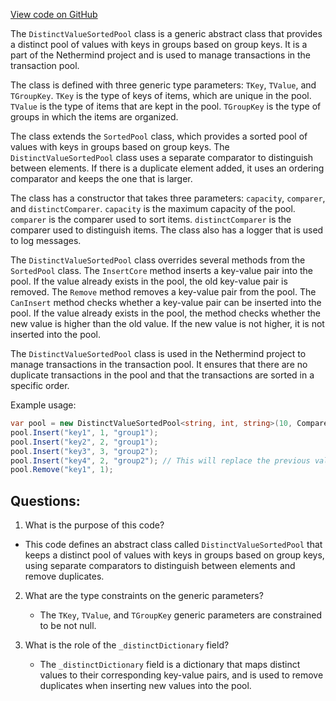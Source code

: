 [View code on GitHub](https://github.com/NethermindEth/nethermind/src/Nethermind/Nethermind.TxPool/Collections/DistinctValueSortedPool.cs)

The `DistinctValueSortedPool` class is a generic abstract class that provides a distinct pool of values with keys in groups based on group keys. It is a part of the Nethermind project and is used to manage transactions in the transaction pool. 

The class is defined with three generic type parameters: `TKey`, `TValue`, and `TGroupKey`. `TKey` is the type of keys of items, which are unique in the pool. `TValue` is the type of items that are kept in the pool. `TGroupKey` is the type of groups in which the items are organized. 

The class extends the `SortedPool` class, which provides a sorted pool of values with keys in groups based on group keys. The `DistinctValueSortedPool` class uses a separate comparator to distinguish between elements. If there is a duplicate element added, it uses an ordering comparator and keeps the one that is larger. 

The class has a constructor that takes three parameters: `capacity`, `comparer`, and `distinctComparer`. `capacity` is the maximum capacity of the pool. `comparer` is the comparer used to sort items. `distinctComparer` is the comparer used to distinguish items. The class also has a logger that is used to log messages. 

The `DistinctValueSortedPool` class overrides several methods from the `SortedPool` class. The `InsertCore` method inserts a key-value pair into the pool. If the value already exists in the pool, the old key-value pair is removed. The `Remove` method removes a key-value pair from the pool. The `CanInsert` method checks whether a key-value pair can be inserted into the pool. If the value already exists in the pool, the method checks whether the new value is higher than the old value. If the new value is not higher, it is not inserted into the pool. 

The `DistinctValueSortedPool` class is used in the Nethermind project to manage transactions in the transaction pool. It ensures that there are no duplicate transactions in the pool and that the transactions are sorted in a specific order. 

Example usage:

```csharp
var pool = new DistinctValueSortedPool<string, int, string>(10, Comparer<int>.Default, EqualityComparer<int>.Default, LogManager.Default);
pool.Insert("key1", 1, "group1");
pool.Insert("key2", 2, "group1");
pool.Insert("key3", 3, "group2");
pool.Insert("key4", 2, "group2"); // This will replace the previous value with key2
pool.Remove("key1", 1);
```
## Questions: 
 1. What is the purpose of this code?
   - This code defines an abstract class called `DistinctValueSortedPool` that keeps a distinct pool of values with keys in groups based on group keys, using separate comparators to distinguish between elements and remove duplicates.

2. What are the type constraints on the generic parameters?
   - The `TKey`, `TValue`, and `TGroupKey` generic parameters are constrained to be not null.

3. What is the role of the `_distinctDictionary` field?
   - The `_distinctDictionary` field is a dictionary that maps distinct values to their corresponding key-value pairs, and is used to remove duplicates when inserting new values into the pool.